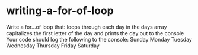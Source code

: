 # writing-a-for-of-loop
Write a for...of loop that:  loops through each day in the days array capitalizes the first letter of the day and prints the day out to the console Your code should log the following to the console:  Sunday Monday Tuesday Wednesday Thursday Friday Saturday
